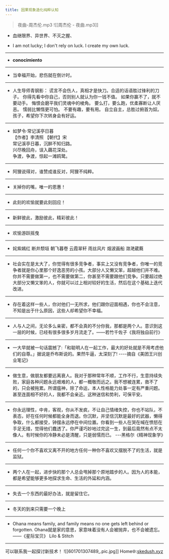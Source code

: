 ```yaml
---
title: 因果现象造化纯粹认知
---
```


> 夜曲-周杰伦.mp3
![[周杰伦 - 夜曲.mp3]]

- 血继限界、异世界、不灭之握、

- I am not lucky; I don't rely on luck. I create my own luck.
- ---

- **conocimiento**
---

- 当幸福开始，悲伤就在倒计时。
---

- 人生导师青钢影：
	谎言不会伤人，真相才是快刀。合适的话语胜过锋利的刀子。 
	你得先看中你自己，否则别人就认为你一钱不值。
	如果你赢不了，就不要动手。
	悔恨会磨平我们灵魂中的棱角。
	要么打，要么跑，优柔寡断让人厌恶。
	懦弱比懒惰更可怕。 
	不要有趣，要有用。
	自立自主，总胜过俯首为奴。 
	孩子，希望你下次转身会有好运。
---

- 如梦令·常记溪亭日暮  
	【作者】李清照 【朝代】宋  
	常记溪亭日暮，沉醉不知归路。  
	兴尽晚回舟，误入藕花深处。  
	争渡，争渡，惊起一滩鸥鹭。

---

- 阿狸说得对，谁赞成谁反对，阿狸不纯粹。
---
- 关掉你的嘴，唯一的恩惠！
---
- 此刻的欢愉就要此刻回应！
---
- 新鲜彼此，激励彼此，精彩彼此！
---
- 欢愉游跃摇曳
---
- 姹紫嫣红 断井颓垣  朝飞暮卷  云霞翠轩  雨丝风片  烟波画船  潋滟葳蕤
---
- 社会实在是太大了，你觉得有很多竞争者，事实上又没有竞争者，你唯一的竞争者就是你心里那个好逸恶劳的小孩。大部分人又懒又笨，超越他们并不难。你并不需要做第一，也不需要做第二，你甚至不需要跟他们竞争。只要超过绝大部分又懒又笨的人，你就可以过上相对较好的生活，然后在这个基础上迭代改进。
---
- 存在着这样一些人，你对他们一无所求，他们跟你迎面相遇，你也不会注意，不知是出于什么原因，这些人却希望你不幸福。
---
- 人与人之间，无论多么亲密，都不会真的不分你我，那都是两个人。意识到这一层的时候，已经有很多很多岁月流走了。——若竹千佐子《我将独自前行》
---
- 一大早就被一句话震撼了:「和聪明人在一起工作，最大的好处就是不用考虑他们的自尊。」据说是乔布斯说的。果然牛逼，太深刻了!     ----摘自《美团王兴创业笔记》
---
- 做生意，做朋友都要远离衰人。我对于那种常年不顺，工作不行，生意持续失败，家庭各种问题永远艰难的人，都一概敬而远之。我不想被连累，救不了的，只会被拖累。所谓瘟神，除了命运，本人性格能力处事一定有严重问题。 甚至连面相不好的人，我都不会亲近。这种迷信和势利，可保平安。
---
- 你永远理性，中肯，客观，你从不发疯，不让自己情绪失控，你也不站队，不表态，好在任何时候都能全身而退。你沉默，并坚信沉默是最好的武器，懒得争取，什么都接受，钟摆永远停在中间位置。你看到一些人在哭在喊在愤怒在手足无措，觉得他们蠢透了。你严谨巧妙地过完这一生，到最后竟然有点不太像人。有时候你的冷静未必是清醒，只是弱懦而已。                 ---黑格尔《精神现象学》
---
- 任何一个你不喜欢又离不开的地方任何一种你不喜欢又摆脱不了的生活，就是监狱。
---
- 两个人在一起，进步快的那个人总会甩掉那个原地踏步的人。因为人的本能，都是希望能够更多地探求生命、生活的外延和内涵。
---
- 失去一个东西的最好办法，就是留住它。
---
- 冬天的到来只需要一个晚上
---
- Ohana means family, and family means no one gets left behind or forgotten.
	Ohana就是家的意思，家意味着没有人会被抛弃，也不会被遗忘。
	——《星际宝贝》 Lilo & Stitch
---

可以联系我一起探讨新技术！
![[601701307489_.pic.jpg]]
Home🌐:[skedush.xyz](https://skedush.xyz)